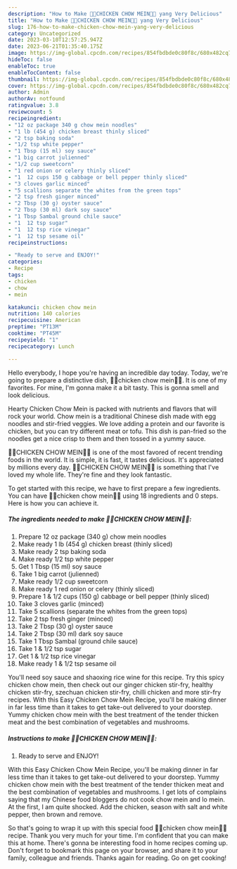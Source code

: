 ```yaml
---
description: "How to Make 🍜🥗CHICKEN CHOW MEIN🥗🍜 yang Very Delicious"
title: "How to Make 🍜🥗CHICKEN CHOW MEIN🥗🍜 yang Very Delicious"
slug: 176-how-to-make-chicken-chow-mein-yang-very-delicious
category: Uncategorized
date: 2023-03-10T12:57:25.947Z
date: 2023-06-21T01:35:40.175Z
image: https://img-global.cpcdn.com/recipes/854fbdbde0c80f8c/680x482cq70/chicken-chow-mein-recipe-main-photo.jpg
hideToc: false
enableToc: true
enableTocContent: false
thumbnail: https://img-global.cpcdn.com/recipes/854fbdbde0c80f8c/680x482cq70/chicken-chow-mein-recipe-main-photo.jpg
cover: https://img-global.cpcdn.com/recipes/854fbdbde0c80f8c/680x482cq70/chicken-chow-mein-recipe-main-photo.jpg
author: Admin
authorAv: notfound
ratingvalue: 3.8
reviewcount: 5
recipeingredient:
- "12 oz package 340 g chow mein noodles"
- "1 lb (454 g) chicken breast thinly sliced"
- "2 tsp baking soda"
- "1/2 tsp white pepper"
- "1 Tbsp (15 ml) soy sauce"
- "1 big carrot julienned"
- "1/2 cup sweetcorn"
- "1 red onion or celery thinly sliced"
- "1  12 cups 150 g cabbage or bell pepper thinly sliced"
- "3 cloves garlic minced"
- "5 scallions separate the whites from the green tops"
- "2 tsp fresh ginger minced"
- "2 Tbsp (30 g) oyster sauce"
- "2 Tbsp (30 ml) dark soy sauce"
- "1 Tbsp Sambal ground chile sauce"
- "1  12 tsp sugar"
- "1  12 tsp rice vinegar"
- "1  12 tsp sesame oil"
recipeinstructions:

- "Ready to serve and ENJOY!"
categories:
- Recipe
tags:
- chicken
- chow
- mein

katakunci: chicken chow mein 
nutrition: 140 calories
recipecuisine: American
preptime: "PT13M"
cooktime: "PT45M"
recipeyield: "1"
recipecategory: Lunch

---
```



Hello everybody, I hope you're having an incredible day today. Today, we're going to prepare a distinctive dish, 🍜🥗chicken chow mein🥗🍜. It is one of my favorites. For mine, I'm gonna make it a bit tasty. This is gonna smell and look delicious.

Hearty Chicken Chow Mein is packed with nutrients and flavors that will rock your world. Chow mein is a traditional Chinese dish made with egg noodles and stir-fried veggies. We love adding a protein and our favorite is chicken, but you can try different meat or tofu. This dish is pan-fried so the noodles get a nice crisp to them and then tossed in a yummy sauce.

🍜🥗CHICKEN CHOW MEIN🥗🍜 is one of the most favored of recent trending foods in the world. It is simple, it is fast, it tastes delicious. It's appreciated by millions every day. 🍜🥗CHICKEN CHOW MEIN🥗🍜 is something that I've loved my whole life. They're fine and they look fantastic.


To get started with this recipe, we have to first prepare a few ingredients. You can have 🍜🥗chicken chow mein🥗🍜 using 18 ingredients and 0 steps. Here is how you can achieve it.

<!--inarticleads1-->

##### The ingredients needed to make 🍜🥗CHICKEN CHOW MEIN🥗🍜:

1. Prepare 12 oz package (340 g) chow mein noodles
1. Make ready 1 lb (454 g) chicken breast (thinly sliced)
1. Make ready 2 tsp baking soda
1. Make ready 1/2 tsp white pepper
1. Get 1 Tbsp (15 ml) soy sauce
1. Take 1 big carrot (julienned)
1. Make ready 1/2 cup sweetcorn
1. Make ready 1 red onion or celery (thinly sliced)
1. Prepare 1 &amp; 1/2 cups (150 g) cabbage or bell pepper (thinly sliced)
1. Take 3 cloves garlic (minced)
1. Take 5 scallions (separate the whites from the green tops)
1. Take 2 tsp fresh ginger (minced)
1. Take 2 Tbsp (30 g) oyster sauce
1. Take 2 Tbsp (30 ml) dark soy sauce
1. Take 1 Tbsp Sambal (ground chile sauce)
1. Take 1 &amp; 1/2 tsp sugar
1. Get 1 &amp; 1/2 tsp rice vinegar
1. Make ready 1 &amp; 1/2 tsp sesame oil


You&#39;ll need soy sauce and shaoxing rice wine for this recipe. Try this spicy chicken chow mein, then check out our ginger chicken stir-fry, healthy chicken stir-fry, szechuan chicken stir-fry, chilli chicken and more stir-fry recipes. With this Easy Chicken Chow Mein Recipe, you&#39;ll be making dinner in far less time than it takes to get take-out delivered to your doorstep. Yummy chicken chow mein with the best treatment of the tender thicken meat and the best combination of vegetables and mushrooms. 

<!--inarticleads2-->

##### Instructions to make 🍜🥗CHICKEN CHOW MEIN🥗🍜:


1. Ready to serve and ENJOY!

With this Easy Chicken Chow Mein Recipe, you&#39;ll be making dinner in far less time than it takes to get take-out delivered to your doorstep. Yummy chicken chow mein with the best treatment of the tender thicken meat and the best combination of vegetables and mushrooms. I get lots of complains saying that my Chinese food bloggers do not cook chow mein and lo mein. At the first, I am quite shocked. Add the chicken, season with salt and white pepper, then brown and remove. 

So that's going to wrap it up with this special food 🍜🥗chicken chow mein🥗🍜 recipe. Thank you very much for your time. I'm confident that you can make this at home. There's gonna be interesting food in home recipes coming up. Don't forget to bookmark this page on your browser, and share it to your family, colleague and friends. Thanks again for reading. Go on get cooking!
